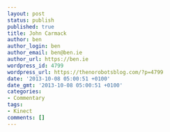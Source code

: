 ```yaml
---
layout: post
status: publish
published: true
title: John Carmack
author: ben
author_login: ben
author_email: ben@ben.ie
author_url: https://ben.ie
wordpress_id: 4799
wordpress_url: https://thenorobotsblog.com/?p=4799
date: '2013-10-08 05:00:51 +0100'
date_gmt: '2013-10-08 05:00:51 +0100'
categories:
- Commentary
tags:
- Kinect
comments: []
---
```



